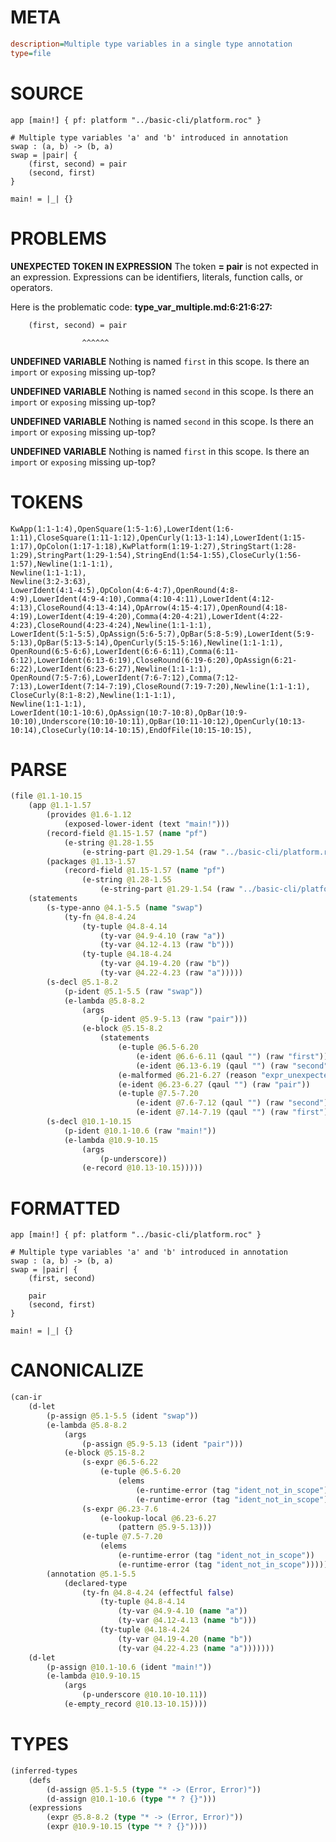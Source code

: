 # META
~~~ini
description=Multiple type variables in a single type annotation
type=file
~~~
# SOURCE
~~~roc
app [main!] { pf: platform "../basic-cli/platform.roc" }

# Multiple type variables 'a' and 'b' introduced in annotation
swap : (a, b) -> (b, a)
swap = |pair| {
    (first, second) = pair
    (second, first)
}

main! = |_| {}
~~~
# PROBLEMS
**UNEXPECTED TOKEN IN EXPRESSION**
The token **= pair** is not expected in an expression.
Expressions can be identifiers, literals, function calls, or operators.

Here is the problematic code:
**type_var_multiple.md:6:21:6:27:**
```roc
    (first, second) = pair
```
                    ^^^^^^


**UNDEFINED VARIABLE**
Nothing is named `first` in this scope.
Is there an `import` or `exposing` missing up-top?

**UNDEFINED VARIABLE**
Nothing is named `second` in this scope.
Is there an `import` or `exposing` missing up-top?

**UNDEFINED VARIABLE**
Nothing is named `second` in this scope.
Is there an `import` or `exposing` missing up-top?

**UNDEFINED VARIABLE**
Nothing is named `first` in this scope.
Is there an `import` or `exposing` missing up-top?

# TOKENS
~~~zig
KwApp(1:1-1:4),OpenSquare(1:5-1:6),LowerIdent(1:6-1:11),CloseSquare(1:11-1:12),OpenCurly(1:13-1:14),LowerIdent(1:15-1:17),OpColon(1:17-1:18),KwPlatform(1:19-1:27),StringStart(1:28-1:29),StringPart(1:29-1:54),StringEnd(1:54-1:55),CloseCurly(1:56-1:57),Newline(1:1-1:1),
Newline(1:1-1:1),
Newline(3:2-3:63),
LowerIdent(4:1-4:5),OpColon(4:6-4:7),OpenRound(4:8-4:9),LowerIdent(4:9-4:10),Comma(4:10-4:11),LowerIdent(4:12-4:13),CloseRound(4:13-4:14),OpArrow(4:15-4:17),OpenRound(4:18-4:19),LowerIdent(4:19-4:20),Comma(4:20-4:21),LowerIdent(4:22-4:23),CloseRound(4:23-4:24),Newline(1:1-1:1),
LowerIdent(5:1-5:5),OpAssign(5:6-5:7),OpBar(5:8-5:9),LowerIdent(5:9-5:13),OpBar(5:13-5:14),OpenCurly(5:15-5:16),Newline(1:1-1:1),
OpenRound(6:5-6:6),LowerIdent(6:6-6:11),Comma(6:11-6:12),LowerIdent(6:13-6:19),CloseRound(6:19-6:20),OpAssign(6:21-6:22),LowerIdent(6:23-6:27),Newline(1:1-1:1),
OpenRound(7:5-7:6),LowerIdent(7:6-7:12),Comma(7:12-7:13),LowerIdent(7:14-7:19),CloseRound(7:19-7:20),Newline(1:1-1:1),
CloseCurly(8:1-8:2),Newline(1:1-1:1),
Newline(1:1-1:1),
LowerIdent(10:1-10:6),OpAssign(10:7-10:8),OpBar(10:9-10:10),Underscore(10:10-10:11),OpBar(10:11-10:12),OpenCurly(10:13-10:14),CloseCurly(10:14-10:15),EndOfFile(10:15-10:15),
~~~
# PARSE
~~~clojure
(file @1.1-10.15
	(app @1.1-1.57
		(provides @1.6-1.12
			(exposed-lower-ident (text "main!")))
		(record-field @1.15-1.57 (name "pf")
			(e-string @1.28-1.55
				(e-string-part @1.29-1.54 (raw "../basic-cli/platform.roc"))))
		(packages @1.13-1.57
			(record-field @1.15-1.57 (name "pf")
				(e-string @1.28-1.55
					(e-string-part @1.29-1.54 (raw "../basic-cli/platform.roc"))))))
	(statements
		(s-type-anno @4.1-5.5 (name "swap")
			(ty-fn @4.8-4.24
				(ty-tuple @4.8-4.14
					(ty-var @4.9-4.10 (raw "a"))
					(ty-var @4.12-4.13 (raw "b")))
				(ty-tuple @4.18-4.24
					(ty-var @4.19-4.20 (raw "b"))
					(ty-var @4.22-4.23 (raw "a")))))
		(s-decl @5.1-8.2
			(p-ident @5.1-5.5 (raw "swap"))
			(e-lambda @5.8-8.2
				(args
					(p-ident @5.9-5.13 (raw "pair")))
				(e-block @5.15-8.2
					(statements
						(e-tuple @6.5-6.20
							(e-ident @6.6-6.11 (qaul "") (raw "first"))
							(e-ident @6.13-6.19 (qaul "") (raw "second")))
						(e-malformed @6.21-6.27 (reason "expr_unexpected_token"))
						(e-ident @6.23-6.27 (qaul "") (raw "pair"))
						(e-tuple @7.5-7.20
							(e-ident @7.6-7.12 (qaul "") (raw "second"))
							(e-ident @7.14-7.19 (qaul "") (raw "first")))))))
		(s-decl @10.1-10.15
			(p-ident @10.1-10.6 (raw "main!"))
			(e-lambda @10.9-10.15
				(args
					(p-underscore))
				(e-record @10.13-10.15)))))
~~~
# FORMATTED
~~~roc
app [main!] { pf: platform "../basic-cli/platform.roc" }

# Multiple type variables 'a' and 'b' introduced in annotation
swap : (a, b) -> (b, a)
swap = |pair| {
	(first, second)
	
	pair
	(second, first)
}

main! = |_| {}
~~~
# CANONICALIZE
~~~clojure
(can-ir
	(d-let
		(p-assign @5.1-5.5 (ident "swap"))
		(e-lambda @5.8-8.2
			(args
				(p-assign @5.9-5.13 (ident "pair")))
			(e-block @5.15-8.2
				(s-expr @6.5-6.22
					(e-tuple @6.5-6.20
						(elems
							(e-runtime-error (tag "ident_not_in_scope"))
							(e-runtime-error (tag "ident_not_in_scope")))))
				(s-expr @6.23-7.6
					(e-lookup-local @6.23-6.27
						(pattern @5.9-5.13)))
				(e-tuple @7.5-7.20
					(elems
						(e-runtime-error (tag "ident_not_in_scope"))
						(e-runtime-error (tag "ident_not_in_scope"))))))
		(annotation @5.1-5.5
			(declared-type
				(ty-fn @4.8-4.24 (effectful false)
					(ty-tuple @4.8-4.14
						(ty-var @4.9-4.10 (name "a"))
						(ty-var @4.12-4.13 (name "b")))
					(ty-tuple @4.18-4.24
						(ty-var @4.19-4.20 (name "b"))
						(ty-var @4.22-4.23 (name "a")))))))
	(d-let
		(p-assign @10.1-10.6 (ident "main!"))
		(e-lambda @10.9-10.15
			(args
				(p-underscore @10.10-10.11))
			(e-empty_record @10.13-10.15))))
~~~
# TYPES
~~~clojure
(inferred-types
	(defs
		(d-assign @5.1-5.5 (type "* -> (Error, Error)"))
		(d-assign @10.1-10.6 (type "* ? {}")))
	(expressions
		(expr @5.8-8.2 (type "* -> (Error, Error)"))
		(expr @10.9-10.15 (type "* ? {}"))))
~~~
